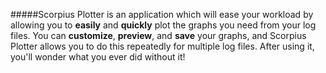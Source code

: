 #####Scorpius Plotter is an application which will ease your workload by allowing you to **easily** and **quickly** plot the graphs you need from your log files.  You can **customize**, **preview**, and **save** your graphs, and Scorpius Plotter allows you to do this repeatedly for multiple log files.  After using it, you'll wonder what you ever did without it!

